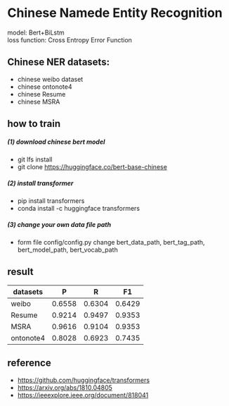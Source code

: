 Chinese Namede Entity Recognition
==
model: Bert+BiLstm  
loss function: Cross Entropy Error Function<br>

Chinese NER datasets: 
----
*  chinese weibo dataset<br>
*  chinese ontonote4<br>
*  chinese Resume<br>
*  chinese MSRA<br>

how to train
----
##### (1)  download chinese bert model

* git lfs install
* git clone https://huggingface.co/bert-base-chinese

##### (2)  install transformer

* pip install transformers
* conda install -c huggingface transformers

##### (3)  change your own data file path

* form file config/config.py change bert_data_path, bert_tag_path, bert_model_path, bert_vocab_path

result
----

|datasets |  P  |  R  |  F1  |
|-------- |-----|-----|-----|
|  weibo  |0.6558|0.6304|0.6429|
| Resume  |0.9214|0.9497|0.9353|
|MSRA|0.9616|0.9104|0.9353|
|ontonote4|0.8028|0.6923|0.7435|

reference
----
* https://github.com/huggingface/transformers
* https://arxiv.org/abs/1810.04805
* https://ieeexplore.ieee.org/document/818041
